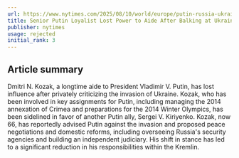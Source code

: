 ```yaml
---
url: https://www.nytimes.com/2025/08/10/world/europe/putin-russia-ukraine-war-dmitri-kozak.html
title: Senior Putin Loyalist Lost Power to Aide After Balking at Ukraine War
publisher: nytimes
usage: rejected
initial_rank: 3
---
```

## Article summary
Dmitri N. Kozak, a longtime aide to President Vladimir V. Putin, has lost influence after privately criticizing the invasion of Ukraine. Kozak, who has been involved in key assignments for Putin, including managing the 2014 annexation of Crimea and preparations for the 2014 Winter Olympics, has been sidelined in favor of another Putin ally, Sergei V. Kiriyenko. Kozak, now 66, has reportedly advised Putin against the invasion and proposed peace negotiations and domestic reforms, including overseeing Russia's security agencies and building an independent judiciary. His shift in stance has led to a significant reduction in his responsibilities within the Kremlin.
